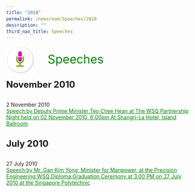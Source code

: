 ```yaml
---
title: "2010"
permalink: /newsroom/Speeches/2010
description: ""
third_nav_title: Speeches
---
```

<html>
<img class="MicIcon" src="/images/icons/ico_speeches.png" align="left">
<br><font align="center" color="green" size="+3">&nbsp;&nbsp;&nbsp;&nbsp;Speeches</font><br><br><br>
<font size="+2"><b>November 2010</b></font><br><br>

2 November 2010<br>
<a class="hyperlink" href="http://www.ssg-wsg.gov.sg/speeches/02_Nov_2010.html">Speech by Deputy Prime Minister Teo Chee Hean at The WSQ Partnership Night held on 02 November 2010, 6:00pm At Shangri-La Hotel, Island Ballroom
</a><br><br>

<font size="+2"><b>July 2010</b></font><br><br>

27 July 2010<br>
<a class="hyperlink" href="http://www.ssg-wsg.gov.sg/speeches/27_Jul_2010.htmll">Speech by Mr. Gan Kim Yong, Minister for Manpower, at the Precision Engineering WSQ Diploma Graduation Ceremony at 3.00 PM on 27 July 2010 at the Singapore Polytechnic
</a>
<style>
img.MicIcon {
  height: 15%;
  width: 15%;
}
a.hyperlink {
	color:green;
	}
a.hyperlink:hover {
    color:MediumVioletRed;
}
</style>
</html>